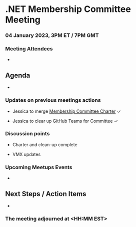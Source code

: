 # .NET Membership Committee Meeting

### 04 January 2023, 3PM ET / 7PM GMT
### Meeting Attendees

* 

## Agenda

*

### Updates on previous meetings actions

* Jessica to merge [Membership Committee Charter](https://github.com/dotnet-foundation/wg-membership/pull/89/files) ✓

* Jessica to clear up GitHub Teams for Committee ✓

### Discussion points

* Charter and clean-up complete

* VMX updates

### Upcoming Meetups Events
*

## Next Steps / Action Items

* 

### The meeting adjourned at <HH:MM EST>

